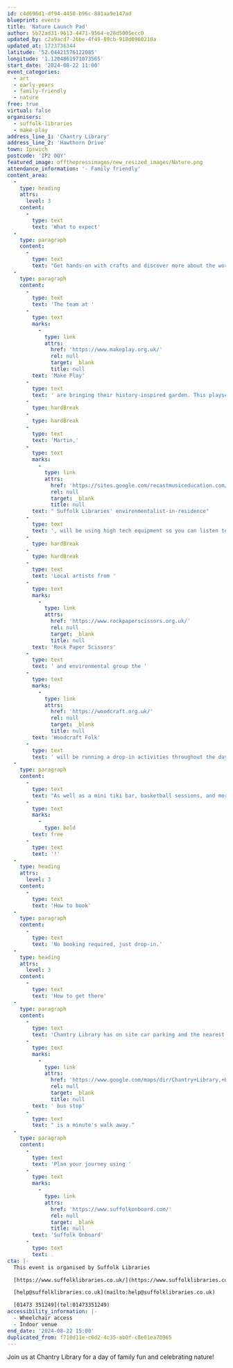 ```yaml
---
id: c4d696d1-df94-4450-b96c-881aa9e147ad
blueprint: events
title: 'Nature Launch Pad'
author: 5b72ad31-9613-4471-9564-e28d5005ecc0
updated_by: c2a9acd7-26be-4f49-89cb-918d0960210a
updated_at: 1723736344
latitude: '52.04421576122085'
longitude: '1.1204861971073565'
start_date: '2024-08-22 11:00'
event_categories:
  - art
  - early-years
  - family-friendly
  - nature
free: true
virtual: false
organisers:
  - suffolk-libraries
  - make-play
address_line_1: 'Chantry Library'
address_line_2: 'Hawthorn Drive'
town: Ipswich
postcode: 'IP2 0QY'
featured_image: offthepressimages/new_resized_images/Nature.png
attendance_information: '- Family friendly'
content_area:
  -
    type: heading
    attrs:
      level: 3
    content:
      -
        type: text
        text: 'What to expect'
  -
    type: paragraph
    content:
      -
        type: text
        text: "Get hands-on with crafts and discover more about the world around us. Running throughout the day, we've got all kinds of eco activities, including -"
  -
    type: paragraph
    content:
      -
        type: text
        text: 'The team at '
      -
        type: text
        marks:
          -
            type: link
            attrs:
              href: 'https://www.makeplay.org.uk/'
              rel: null
              target: _blank
              title: null
        text: 'Make Play'
      -
        type: text
        text: ' are bringing their history-inspired garden. This playscape is a unique play experience for families with children under 5. Designed to ignite young imaginations, this garden is like nothing you’ve seen before!'
      -
        type: hardBreak
      -
        type: hardBreak
      -
        type: text
        text: 'Martin,'
      -
        type: text
        marks:
          -
            type: link
            attrs:
              href: 'https://sites.google.com/recastmusiceducation.com/homesounds/projects/s-o-s-at-suffolk-libraries'
              rel: null
              target: _blank
              title: null
        text: " Suffolk Libraries' environmentalist-in-residence"
      -
        type: text
        text: ', will be using high tech equipment so you can listen to the secret noise of plants as they grow. '
      -
        type: hardBreak
      -
        type: hardBreak
      -
        type: text
        text: 'Local artists from '
      -
        type: text
        marks:
          -
            type: link
            attrs:
              href: 'https://www.rockpaperscissors.org.uk/'
              rel: null
              target: _blank
              title: null
        text: 'Rock Paper Scissors'
      -
        type: text
        text: ' and environmental group the '
      -
        type: text
        marks:
          -
            type: link
            attrs:
              href: 'https://woodcraft.org.uk/'
              rel: null
              target: _blank
              title: null
        text: 'Woodcraft Folk'
      -
        type: text
        text: ' will be running a drop-in activities throughout the day encouraging you to get crafty using nature and your imagination. '
  -
    type: paragraph
    content:
      -
        type: text
        text: "As well as a mini tiki bar, basketball sessions, and more. Best of all, it's all "
      -
        type: text
        marks:
          -
            type: bold
        text: free
      -
        type: text
        text: '!'
  -
    type: heading
    attrs:
      level: 3
    content:
      -
        type: text
        text: 'How to book'
  -
    type: paragraph
    content:
      -
        type: text
        text: 'No booking required, just drop-in.'
  -
    type: heading
    attrs:
      level: 3
    content:
      -
        type: text
        text: 'How to get there'
  -
    type: paragraph
    content:
      -
        type: text
        text: 'Chantry Library has on site car parking and the nearest'
      -
        type: text
        marks:
          -
            type: link
            attrs:
              href: 'https://www.google.com/maps/dir/Chantry+Library,+Hawthorn+Drive,+Ipswich/Gannet+Road,+Ipswich+IP2+0RG/@52.0445697,1.1176758,17z/data=!3m1!4b1!4m14!4m13!1m5!1m1!1s0x47d9a05ba53ec9f9:0xf529ee657a4c5fa4!2m2!1d1.1204446!2d52.0441147!1m5!1m1!1s0x47d9a05bb691000f:0xabfcf2882ebddfdb!2m2!1d1.120213!2d52.044983!3e2?entry=ttu'
              rel: null
              target: _blank
              title: null
        text: ' bus stop'
      -
        type: text
        text: " is a minute's walk away."
  -
    type: paragraph
    content:
      -
        type: text
        text: 'Plan your journey using '
      -
        type: text
        marks:
          -
            type: link
            attrs:
              href: 'https://www.suffolkonboard.com/'
              rel: null
              target: _blank
              title: null
        text: 'Suffolk Onboard'
      -
        type: text
        text: .
cta: |-
  This event is organised by Suffolk Libraries

  [https://www.suffolklibraries.co.uk/](https://www.suffolklibraries.co.uk/) 

  [help@suffolklibraries.co.uk](mailto:help@suffolklibraries.co.uk)

  [01473 351249](tel:01473351249)
accessibility_information: |-
  - Wheelchair access
  - Indoor venue
end_date: '2024-08-22 15:00'
duplicated_from: f710d11e-c6d2-4c35-ab0f-c8e01ea70965
---
```

Join us at Chantry Library for a day of family fun and celebrating nature!